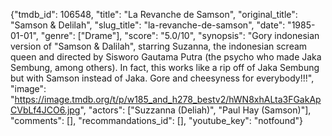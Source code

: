 {"tmdb_id": 106548, "title": "La Revanche de Samson", "original_title": "Samson & Delilah", "slug_title": "la-revanche-de-samson", "date": "1985-01-01", "genre": ["Drame"], "score": "5.0/10", "synopsis": "Gory indonesian version of \"Samson &amp; Dalilah\", starring Suzanna, the indonesian scream queen and directed by Sisworo Gautama Putra (the psycho who made Jaka Sembung, among others). In fact, this works like a rip off of Jaka Sembung but with Samson instead of Jaka. Gore and cheesyness for everybody!!!", "image": "https://image.tmdb.org/t/p/w185_and_h278_bestv2/hWN8xhALta3FGakApCVbLf4JCO6.jpg", "actors": ["Suzzanna (Deliah)", "Paul Hay (Samson)"], "comments": [], "recommandations_id": [], "youtube_key": "notfound"}